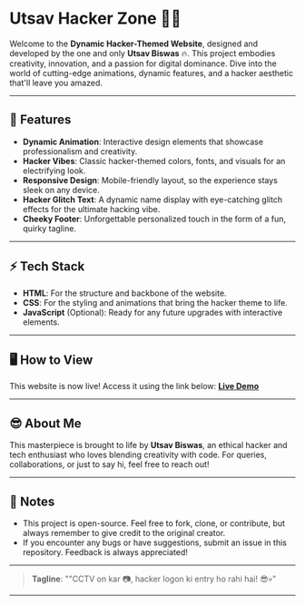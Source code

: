 # Utsav Hacker Zone 🚀👾

Welcome to the **Dynamic Hacker-Themed Website**, designed and developed by the one and only **Utsav Biswas** 🔥. This project embodies creativity, innovation, and a passion for digital dominance. Dive into the world of cutting-edge animations, dynamic features, and a hacker aesthetic that'll leave you amazed.

---

## 🌟 Features
- **Dynamic Animation**: Interactive design elements that showcase professionalism and creativity.
- **Hacker Vibes**: Classic hacker-themed colors, fonts, and visuals for an electrifying look.
- **Responsive Design**: Mobile-friendly layout, so the experience stays sleek on any device.
- **Hacker Glitch Text**: A dynamic name display with eye-catching glitch effects for the ultimate hacking vibe.
- **Cheeky Footer**: Unforgettable personalized touch in the form of a fun, quirky tagline.

---

## ⚡ Tech Stack
- **HTML**: For the structure and backbone of the website.
- **CSS**: For the styling and animations that bring the hacker theme to life.
- **JavaScript** (Optional): Ready for any future upgrades with interactive elements.

---

## 🖥️ How to View
This website is now live! Access it using the link below:
**[Live Demo](https://utsav-404.github.io/utsav-hacker-zone/)**

---

## 😎 About Me
This masterpiece is brought to life by **Utsav Biswas**, an ethical hacker and tech enthusiast who loves blending creativity with code. For queries, collaborations, or just to say hi, feel free to reach out!

---

## 📝 Notes
- This project is open-source. Feel free to fork, clone, or contribute, but always remember to give credit to the original creator.
- If you encounter any bugs or have suggestions, submit an issue in this repository. Feedback is always appreciated!

---

> **Tagline**: ""CCTV on kar 📷, hacker logon ki entry ho rahi hai! 😎💀" 

---


